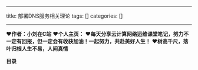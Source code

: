 
--- 
title:  部署DNS服务相关理论 
tags: []
categories: [] 

---


>  
 ♥️**作者：小刘在C站** 
 ♥️**个人主页：<strong><strong><strong>**</strong></strong></strong> 
 ♥️**每天分享云计算网络运维课堂笔记，努力不一定有回报，但一定会有收获加油！一起努力，共赴美好人生！** 
 ♥️**树高千尺，落叶归根人生不易，人间真情** 


**目录**






